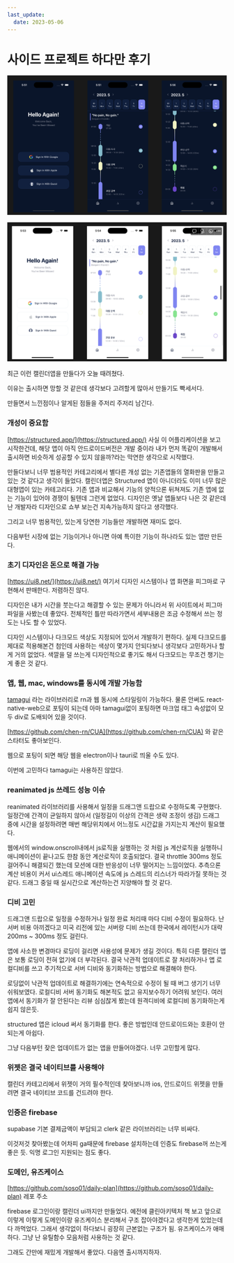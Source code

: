 ```yaml
---
last_update:
  date: 2023-05-06
---
```


# 사이드 프로젝트 하다만 후기

![dark mode](./1.png)

![light mode](./2.png)


최근 이런 캘린더앱을 만들다가 오늘 때려쳤다.

이유는 출시하면 망할 것 같은데 생각보다 고려할게 많아서 만들기도 빡세서다.

만들면서 느낀점이나 알게된 점들을 주저리 주저리 남긴다.

### 개성이 중요함

[https://structured.app/](https://structured.app/) 사실 이 어플리케이션을 보고 시작한건데, 해당 앱이 아직 안드로이드버전은 개발 중이라 내가 먼저 똑같이 개발해서 출시하면 비슷하게 성공할 수 있지 않을까?라는 막연한 생각으로 시작했다.

만들다보니 너무 범용적인 카테고리에서 별다른 개성 없는 기존앱들의 열화판을 만들고 있는 것 같다고 생각이 들었다. 캘린더앱은 Structured 앱이 아니더라도 이미 너무 많은 대형앱이 있는 카테고리다. 기존 앱과 비교해서 기능의 양적으론 뒤쳐져도 기존 앱에 없는 기능이 있어야 경쟁이 될텐데 그런게 없었다. 디자인은 옛날 앱들보다 나은 것 같은데 난 개발자라 디자인으로 쇼부 보는건 지속가능하지 않다고 생각했다.

그리고 너무 범용적인, 있는게 당연한 기능들만 개발하면 재미도 없다.

다음부턴 시장에 없는 기능이거나 아니면 아예 특이한 기능이 하나라도 있는 앱만 만든다.

### 초기 디자인은 돈으로 해결 가능

[https://ui8.net/](https://ui8.net/) 여기서 디자인 시스템이나 앱 화면을 피그마로 구현해서 판매한다. 저렴하진 않다.

디자인은 내가 시간을 붓는다고 해결할 수 있는 문제가 아니라서 위 사이트에서 피그마 파일을 사봤는데 좋았다. 전체적인 틀만 따라가면서 세부내용은 조금 수정해서 쓰는 정도는 나도 할 수 있었다.

디자인 시스템이나 다크모드 색상도 지정되어 있어서 개발하기 편하다. 실제 다크모드를 제대로 적용해본건 첨인데 사용하는 색상이 몇가지 안되다보니 생각보다 고민하거나 할게 거의 없었다. 색깔을 덜 쓰는게 디자인적으로 좋기도 해서 다크모드는 무조건 챙기는게 좋은 것 같다.

### 앱, 웹, mac, windows를 동시에 개발 가능함

[tamagui](https://tamagui.dev/) 라는 라이브러리로 rn과 웹 동시에 스타일링이 가능하다. 물론 안써도 react-native-web으로 포팅이 되는데 아마 tamagui없이 포팅하면 마크업 태그 속성없이 모두 div로 도배되어 있을 것이다.

[https://github.com/chen-rn/CUA](https://github.com/chen-rn/CUA) 와 같은 스타터도 좋아보인다.

웹으로 포팅이 되면 해당 웹을 electron이나 tauri로 띄울 수도 있다.

이번에 고민하다 tamagui는 사용하진 않았다.

### reanimated js 쓰레드 성능 이슈

reanimated 라이브러리를 사용해서 일정을 드래그앤 드랍으로 수정하도록 구현했다. 일정간에 간격이 균일하지 않아서 (일정길이 이상의 간격은 생략 조정이 생김) 드래그 중에 시간을 설정하려면 매번 해당위치에서 어느정도 시간값을 가지는지 계산이 필요했다. 

웹에서의 window.onscroll내에서 js로직을 실행하는 것 처럼 js 계산로직을 실행하니 애니메이션이 끝나고도 한참 동안 계산로직이 호출되었다. 결국 throttle 300ms 정도 걸어주니 해결되긴 했는데 모션에 대한 반응성이 너무 떨어지는 느낌이었다. 추측으론 계산 비용이 커서 ui스레드 애니메이션 속도에 js 스레드의 리스너가 따라가질 못하는 것 같다. 드래그 중일 때 실시간으로 계산하는건 지양해야 할 것 같다. 

### 디비 고민

드래그앤 드랍으로 일정을 수정하거나 일정 완료 처리때 마다 디비 수정이 필요하다. 난 서버 비용 아끼겠다고 미국 리전에 있는 서버랑 디비 쓰는데 한국에서 레이턴시가 대략 200ms ~ 300ms 정도 걸린다.

앱에 사소한 변경마다 로딩이 걸리면 사용성에 문제가 생길 것이다. 특히 다른 캘린더 앱은 보통 로딩이 전혀 없기에 더 부각된다. 결국 낙관적 업데이트로 잘 처리하거나 앱 로컬디비를 쓰고 주기적으로 서버 디비와 동기화하는 방법으로 해결해야 한다.

로딩없이 낙관적 업데이트로 해결하기에는 연속적으로 수정이 될 때 버그 생기기 너무 쉬워보였다. 로컬디비 서버 동기화도 해본적도 없고 유지보수하기 어려워 보인다. 여러 앱에서 동기화가 잘 안된다는 리뷰 심심찮게 봤는데 원격디비에 로컬디비 동기화하는게 쉽지 않은듯.

structured 앱은 icloud 써서 동기화를 한다. 좋은 방법인데 안드로이드와는 호환이 안되는게 아쉽다.

그냥 다음부턴 잦은 업데이트가 없는 앱을 만들어야겠다. 너무 고민할게 많다.

### 위젯은 결국 네이티브를 사용해야

캘린더 카테고리에서 위젯이 거의 필수적인데 찾아보니까 ios, 안드로이드 위젯을 만들려면 결국 네이티브 코드를 건드려야 한다.

### 인증은 firebase

supabase 기본 결제금액이 부담되고 clerk 같은 라이브러리는 너무 비싸다.

이것저것 찾아봤는데 어차피 ga때문에 firebase 설치하는데 인증도 firebase꺼 쓰는게 좋은 듯. 익명 로그인 지원되는 점도 좋다.

### 도메인, 유즈케이스

[https://github.com/soso01/daily-plan](https://github.com/soso01/daily-plan) 레포 주소

firebase 로그인이랑 캘린더 ui까지만 만들었다. 예전에 클린아키텍처 책 보고 앞으로 이렇게 이렇게 도메인이랑 유즈케이스 분리해서 구조 잡아야겠다고 생각한게 있었는데 다 까먹었다. 그래서 생각없이 하다보니 굉장히 근본없는 구조가 됨. 유즈케이스가 애매하다. 그냥 난 유틸함수 모음처럼 사용하는 것 같다.

그래도 간만에 재밌게 개발해서 좋았다. 다음엔 출시까지하자.

